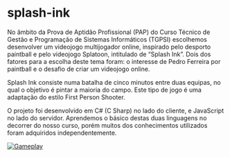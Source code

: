 # splash-ink

No âmbito da Prova de Aptidão Profissional (PAP) do Curso Técnico de Gestão e Programação de Sistemas Informáticos (TGPSI) escolhemos desenvolver um videojogo multijogador online, inspirado pelo desporto paintball e pelo videojogo Splatoon, intitulado de “Splash Ink”. Dois dos fatores para a escolha deste tema foram: o interesse de Pedro Ferreira por paintball e o desafio de criar um videojogo online.

Splash Ink consiste numa batalha de cinco minutos entre duas equipas, no qual o objetivo é pintar a maioria do campo. Este tipo de jogo é uma adaptação do estilo First Person Shooter.

O projeto foi desenvolvido em C# (C Sharp) no lado do cliente, e JavaScript no lado do servidor. Aprendemos o básico destas duas linguagens no decorrer do nosso curso, porém muitos dos conhecimentos utilizados foram adquiridos independentemente.

[![Gameplay](https://i.imgur.com/638Pdmb.png)](https://youtu.be/0jB9n0vCzZk)
